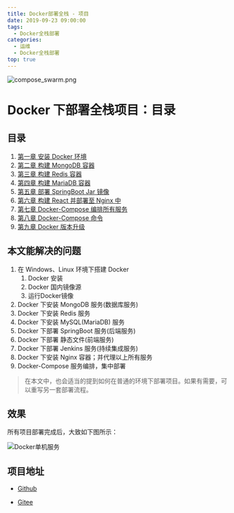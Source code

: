 ```yaml
---
title: Docker部署全栈 - 项目
date: 2019-09-23 09:00:00
tags: 
  - Docker全栈部署
categories:
  - 运维
  - Docker全栈部署
top: true
---
```


![compose_swarm.png](https://i.loli.net/2019/09/24/z12gXNAQaqITFUw.png)

<!-- More -->
# Docker 下部署全栈项目：目录

## 目录

1. [第一章 安装 Docker 环境](/2019/09/24/读书笔记/《Docker全栈项目部署》/1.Docker/)
2. [第二章 构建 MongoDB 容器](/2019/09/23/读书笔记/《Docker全栈项目部署》/2.MongoDB/)
3. [第三章 构建 Redis 容器](/2019/09/22/读书笔记/《Docker全栈项目部署》/3.Redis/)
4. [第四章 构建 MariaDB 容器](/2019/09/21/读书笔记/《Docker全栈项目部署》/4.MariaDB/)
5. [第五章 部署 SpringBoot Jar 镜像](/2019/09/20/读书笔记/《Docker全栈项目部署》/5.SpringBoot/)
6. [第六章 构建 React 并部署至 Nginx 中](/2019/09/19/读书笔记/《Docker全栈项目部署》/6.Nginx/)
7. [第七章 Docker-Compose 编排所有服务](/2019/09/18/读书笔记/《Docker全栈项目部署》/7.Docker-Compose/)
8. [第八章 Docker-Compose 命令](/2019/09/17/读书笔记/《Docker全栈项目部署》/8.DC命令/)
9. [第九章 Docker 版本升级](/2019/09/16/读书笔记/《Docker全栈项目部署》/9.Docker版本升级/)

## 本文能解决的问题

1. 在 Windows、Linux 环境下搭建 Docker
   1. Docker 安装
   2. Docker 国内镜像源
   3. 运行Docker镜像
2. Docker 下安装 MongoDB 服务(数据库服务)
3. Docker 下安装 Redis 服务
4. Docker 下安装 MySQL(MariaDB) 服务
5. Docker 下部署 SpringBoot 服务(后端服务)
6. Docker 下部署 静态文件(前端服务)
7. Docker 下部署 Jenkins 服务(持续集成服务)
8. Docker 下安装 Nginx 容器；并代理以上所有服务
9. Docker-Compose 服务编排，集中部署

> 在本文中，也会适当的提到如何在普通的环境下部署项目。如果有需要，可以重写另一套部署流程。

## 效果

所有项目部署完成后，大致如下图所示：

![Docker单机服务](https://i.loli.net/2019/09/24/sGQzv4oBC9cyTN2.png)

## 项目地址

- [Github](https://github.com/luokaiii/luokaiii.docker-images)

- [Gitee](https://gitee.com/luokaiii/luokaiii.docker-images)

